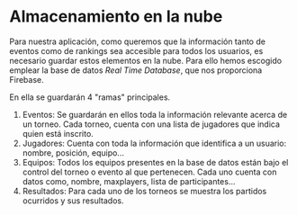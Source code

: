 # Almacenamiento en la nube
Para nuestra aplicación, como queremos que la información tanto de eventos como de rankings sea accesible para todos los usuarios, es necesario guardar estos elementos en la nube. Para ello hemos escogido emplear la base de datos _Real Time Database_, que nos proporciona Firebase.

En ella se guardarán 4 "ramas" principales. 
1. Eventos: Se guardarán en ellos toda la información relevante acerca de un torneo. Cada torneo, cuenta con una lista de jugadores que indica quien está inscrito.
2. Jugadores: Cuenta con toda la información que identifica a un usuario: nombre, posición, equipo...
3. Equipos: Todos los equipos presentes en la base de datos están bajo el control del torneo o evento al que pertenecen. Cada uno cuenta con datos como, nombre, maxplayers, lista de participantes...
4. Resultados: Para cada uno de los torneos se muestra los partidos ocurridos y sus resultados.

